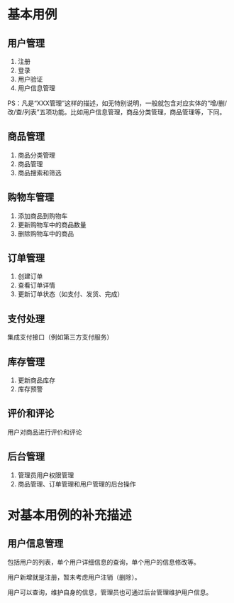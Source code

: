 # 基本用例

## 用户管理

1. 注册
2. 登录
3. 用户验证
4. 用户信息管理

PS：凡是“XXX管理”这样的描述，如无特别说明，一般就包含对应实体的“增/删/改/查/列表”五项功能。比如用户信息管理，商品分类管理，商品管理等，下同。

## 商品管理

1. 商品分类管理
2. 商品管理
3. 商品搜索和筛选

## 购物车管理

1. 添加商品到购物车
2. 更新购物车中的商品数量
3. 删除购物车中的商品

## 订单管理

1. 创建订单
2. 查看订单详情
3. 更新订单状态（如支付、发货、完成）

## 支付处理

集成支付接口（例如第三方支付服务）

## 库存管理

1. 更新商品库存
2. 库存预警

## 评价和评论

用户对商品进行评价和评论

## 后台管理

1. 管理员用户权限管理
2. 商品管理、订单管理和用户管理的后台操作

# 对基本用例的补充描述

## 用户信息管理

包括用户的列表，单个用户详细信息的查询，单个用户的信息修改等。

用户新增就是注册，暂未考虑用户注销（删除）。

用户可以查询，维护自身的信息，管理员也可通过后台管理维护用户信息。